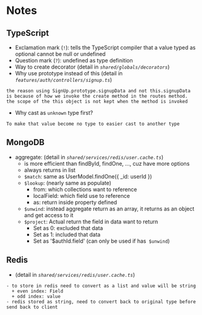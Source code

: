 # Notes
## TypeScript
- Exclamation mark (`!`): tells the TypeScript compiler that a value typed as optional cannot be null or undefined
- Question mark (`?`): undefined as type definition
- Way to create decorator (detail in *`shared/globals/decorators`*)
- Why use prototype instead of this (detail in *`features/auth/controllers/signup.ts`*)
```
the reason using SignUp.prototype.signupData and not this.signupData is because of how we invoke the create method in the routes method. the scope of the this object is not kept when the method is invoked
```
- Why cast as `unknown` type first?
```
To make that value become no type to easier cast to another type
```
## MongoDB
- aggregate: (detail in *`shared/services/redis/user.cache.ts`*)
  + is more efficient than findById, findOne, ..., cuz have more options
  + always returns in list
  + `$match`: same as UserModel.findOne({ _id: userId })
  + `$lookup`: (nearly same as populate)
    + from: which collections want to reference
    + localField: which field use to reference
    + as: return inside property defined
  + `$unwind`: instead aggregate return as an array, it returns as an object and get access to it
  + `$project`: Actual return the field in data want to return
    + Set as 0: excluded that data
    + Set as 1: included that data
    + Set as '$authId.field' (can only be used if has` $unwind`)
## Redis
- (detail in *`shared/services/redis/user.cache.ts`*)
```
- to store in redis need to convert as a list and value will be string
  + even index: Field
  + odd index: value
- redis stored as string, need to convert back to original type before send back to client
```